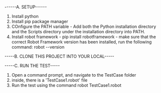 ------A. SETUP------
1. Install python
2. Install pip package manager
3. COnfigure the PATH variable
       - Add both the Python installation directory and the Scripts directory under the installation directory into PATH.
5. Install robot framework
       - pip install robotframework
       - make sure that the correct Robot Framework version has been installed, run the following command: robot --version


-----B. CLONE THIS PROJECT INTO YOUR LOCAL-----


-----C. RUN THE TEST-----
1. Open a command prompt, and navigate to the TestCase folder
2. inside, there is a 'TestCase1.robot' file
3. Run the test using the command
          robot   TestCase1.robot
